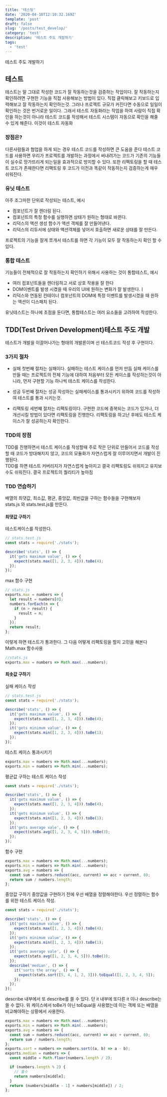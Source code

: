 ```yaml
---
title: '테스팅'
date: '2020-04-10T12:10:32.169Z'
template: 'post'
draft: false
slug: '/posts/test_develop/'
category: 'test'
description: '테스트 주도 개발하기'
tags:
  - 'test'
---
```


테스트 주도 개발하기

## 테스트

테스트는 말 그대로 작성한 코드가 잘 작동하는것을 검증하는 작업이다.
잘 작동하는지 확인하려면 구현한 기능을 직접 사용해보는 방법이 있다. 직접 클릭해보고 키보드로 입력해보고 잘 작동하는지 확인하는것. 그러나 프로젝트 규모가 커진다면 수동으로 일일이 확인하는 것은 번거로운 일이다. 그래서 테스트 자동화라는 작업을 하여 사람이 직접 확인을 하는것이 아니라 테스트 코드를 작성해서 테스트 시스템이 자동으로 확인을 해줄 수 있게 해준다. 이것이 테스트 자동화

### 장점은?

다른사람들과 협업을 하게 되는 경우 테스트 코드를 작성하면 큰 도움을 준다 테스트 코드를 사용하면 우리가 프로젝트를 개발하는 과정에서 써내려가는 코드가 기존의 기능들이 실수로 망가뜨리게 되는일을 효과적으로 방지할 수 있다. 또한 리팩토링을 할 때 테스트 코드가 존재한다면 리팩토링 후 코드가 이전과 똑같이 작동하는지 검증하는게 매우 쉬워진다.

### 유닛 테스트

아주 조그마한 단위로 작성되는 테스트, 예시

- 컴포넌트가 잘 렌더링 된다.
- 컴포넌트의 특정 함수를 실행하면 상태가 원하는 형태로 바뀐다.
- 리덕스의 액션 생성 함수가 액션 객체를 잘 만들어낸다.
- 리덕스의 리듀서에 상태와 액션객체를 넣어서 호출하면 새로운 상태를 잘 만든다.

프로젝트의 기능을 잘게 쪼개서 테스트를 하면 각 기능이 모두 잘 작동하는지 확인 할 수 있다.

### 통합 테스트

기능들이 전체적으로 잘 작동하는지 확인하기 위해서 사용하는 것이 통합테스트, 예시

- 여러 컴포넌트들을 렌더링하고 서로 상호 작용을 잘 한다
- DOM이벤트를 발생 시켰을 때 우리의 UI에 원하는 변화가 잘 발생한다.ㅣ
- 리덕스와 연동된 컨테이너 컴포넌트의 DOM에 특정 이벤트를 발생시켰을 때 원하는 액션이 디스패치 된다.

유닛테스트는 하나에 초점을 둔다면, 통합테스트는 여러 요소들을 고려하여 작성한다.

## TDD(Test Driven Development)테스트 주도 개발

테스트가 개발을 이끌어나가는 형태의 개발론이며 선 테스트코드 작성 후 구현이다.

### 3가지 절차

- 실패
  첫번째 절차는 실패이다. 실패하는 테스트 케이스를 먼저 만듬 실패 케이스를 만들 때는 프로젝트의 전체 기능에 대하여 처음부터 모든 케이스를 작성하는것이 아니라, 먼저 구현할 기능 하나씩 테스트 케이스를 작성한다.

* 성공
  두번째 절차는 성공 작성하는 실패케이스를 통과시키기 위하여 코드를 작성하여 테스트를 통과 시키는것.

* 리팩토링
  세번쨰 절차는 리팩토링이다. 구현한 코드에 중복되는 코드가 있거나, 더 개선시킬 방법이 있다면 리팩토링을 진행한다. 리팩토링을 하고난 후에도 테스트 케이스가 잘 성공하는지 확인한다.

### TDD의 장점

TDD를 진행하면서 테스트 케이스를 작성할때 주로 작은 단위로 만들어서 코드를 작성할 때 코드가 방대해지지 않고, 코드의 모듈화가 자연스럽게 잘 이루어지면서 개발이 진행된다.  
TDD를 하면 테스트 커버리지가 자연스럽게 높아지고 결국 리팩토링도 쉬워지고 유지보수도 쉬워진다. 결국 프로젝트의 퀄리티가 높아짐

### TDD 연습하기

배열의 최댓값, 최소값, 평균, 중앙값, 최빈값을 구하는 함수들을 구현해보자  
stats.js 와 stats.test.js를 만든다.

#### 최댓값 구하기

테스트케이스를 작성한다.

```js
// stats.test.js
const stats = require('./stats');

describe('stats', () => {
  it('gets maximum value', () => {
    expect(stats.max([1, 2, 3, 4])).toBe(4);
  });
});
```

max 함수 구현

```js
// stats.js
exports.max = numbers => {
  let result = numbers[0];
  numbers.forEach(n => {
    if (n > result) {
      result = n;
    }
  });
  return result;
};
```

이렇게 하면 테스트가 통과한다. 그 다음 어떻게 리팩토링을 할지 고민을 해본다
Math.max 함수사용

```js
//stats.js
exports.max = numbers => Math.max(...numbers);
```

#### 최솟값 구하기

실패 케이스 작성

```js
// stats.test.js
const stats = require('./stats');

describe('stats', () => {
  it('gets maximum value', () => {
    expect(stats.max([1, 2, 3, 4])).toBe(4);
  });
  it('gets minimum value', () => {
    expect(stats.min([1, 2, 3, 4])).toBe(1);
  });
});
```

테스트 케이스 통과시키기

```js
exports.max = numbers => Math.max(...numbers);
exports.min = numbers => Math.min(...numbers);
```

평균값 구하는 테스트 케이스 작성

```js
const stats = require('./stats');

describe('stats', () => {
  it('gets maximum value', () => {
    expect(stats.max([1, 2, 3, 4])).toBe(4);
  });
  it('gets minimum value', () => {
    expect(stats.min([1, 2, 3, 4])).toBe(1);
  });
  it('gets average vale', () => {
    expect(stats.avg([1, 2, 3, 4, 5])).toBe(3);
  });
});
```

함수 구현

```js
exports.max = numbers => Math.max(...numbers);
exports.min = numbers => Math.min(...numbers);
exports.avg = numbers => {
  const sum = numbers.reduce((acc, current) => acc + current, 0);
  return sum / numbers.length;
};
```

중앙값 구하기 중앙값을 구현하기 전에 우선 배열을 정렬해야한다. 우선 정렬하는 함수를 위한 테스트 케이스 작성.

```js
const stats = require('./stats');

describe('stats', () => {
  it('gets maximum value', () => {
    expect(stats.max([1, 2, 3, 4])).toBe(4);
  });
  it('gets minimum value', () => {
    expect(stats.min([1, 2, 3, 4])).toBe(1);
  });
  it('gets average vale', () => {
    expect(stats.avg([1, 2, 3, 4, 5])).toBe(3);
  });
  describe('median', () => {
    it('sorts the array', () => {
      expect(stats.sort([5, 4, 1, 2, 3])).toEqual([1, 2, 3, 4, 5]);
    });
  });
});
```

describe 내부에서 또 describe를 쓸 수 있다. 단 it 내부에 또다른 it 이나 describe는 쓸 수 없다. 위 케이스에서 toBe가 아닌 toEqual을 사용했는데 이는 객체 또는 배열을 비교해야하는 상황에서 사용한다.

```js
exports.max = numbers => Math.max(...numbers);
exports.min = numbers => Math.min(...numbers);
exports.avg = numbers => {
  const sum = numbers.reduce((acc, current) => acc + current, 0);
  return sum / numbers.length;
};
exports.sort = numbers => numbers.sort((a, b) => a - b);
exports.median = numbers => {
  const middle = Math.floor(numbers.length / 2);

  if (numbers.length % 2) {
    // 홀수
    return numbers[middle];
  }
  return (numbers[middle - 1] + numbers[middle]) / 2;
};
```
